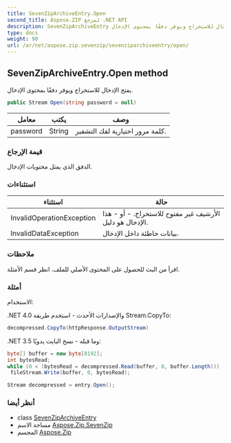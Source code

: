 ```yaml
---
title: SevenZipArchiveEntry.Open
second_title: Aspose.ZIP لمرجع .NET API
description: SevenZipArchiveEntry طريقة. يفتح الإدخال للاستخراج ويوفر دفقًا بمحتوى الإدخال.
type: docs
weight: 90
url: /ar/net/aspose.zip.sevenzip/sevenziparchiveentry/open/
---
```

## SevenZipArchiveEntry.Open method

يفتح الإدخال للاستخراج ويوفر دفقًا بمحتوى الإدخال.

```csharp
public Stream Open(string password = null)
```

| معامل | يكتب | وصف |
| --- | --- | --- |
| password | String | كلمة مرور اختيارية لفك التشفير. |

### قيمة الإرجاع

الدفق الذي يمثل محتويات الإدخال.

### استثناءات

| استثناء | حالة |
| --- | --- |
| InvalidOperationException | الأرشيف غير مفتوح للاستخراج. - أو - هذا الإدخال هو دليل. |
| InvalidDataException | بيانات خاطئة داخل الإدخال. |

### ملاحظات

اقرأ من البث للحصول على المحتوى الأصلي للملف. انظر قسم الأمثلة.

### أمثلة

الاستخدام:

.NET 4.0 والإصدارات الأحدث - استخدم طريقة Stream.CopyTo:

```csharp
decompressed.CopyTo(httpResponse.OutputStream)
```

.NET 3.5 وما قبله - نسخ البايت يدويًا:

```csharp
byte[] buffer = new byte[8192];
int bytesRead;
while (0 < (bytesRead = decompressed.Read(buffer, 0, buffer.Length)))
 fileStream.Write(buffer, 0, bytesRead);
```

```csharp
Stream decompressed = entry.Open();
```

### أنظر أيضا

* class [SevenZipArchiveEntry](../)
* مساحة الاسم [Aspose.Zip.SevenZip](../../sevenziparchiveentry/)
* المجسم [Aspose.Zip](../../../)


